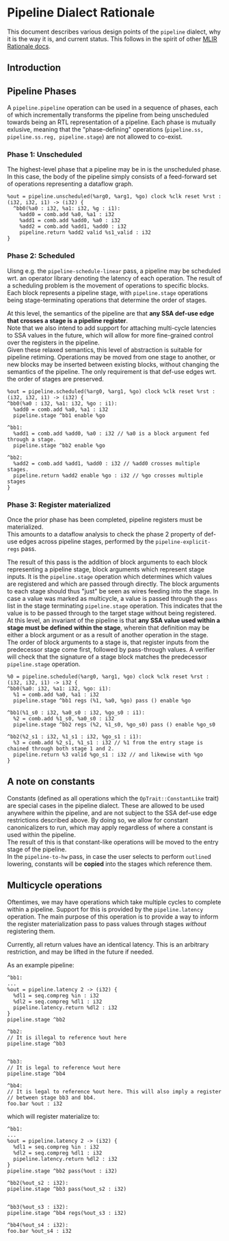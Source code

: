 # Pipeline Dialect Rationale

This document describes various design points of the `pipeline` dialect, why it is
the way it is, and current status. This follows in the spirit of other [MLIR
Rationale docs](https://mlir.llvm.org/docs/Rationale/).

## Introduction

## Pipeline Phases

A `pipeline.pipeline` operation can be used in a sequence of phases, each
of which incrementally transforms the pipeline from being unscheduled towards
being an RTL representation of a pipeline. Each phase is mutually exlusive,
meaning that the "phase-defining" operations
(`pipeline.ss, pipeline.ss.reg, pipeline.stage`) are not allowed to co-exist.

### Phase 1: Unscheduled

The highest-level phase that a pipeline may be in is the unscheduled phase.
In this case, the body of the pipeline simply consists of a feed-forward set of
operations representing a dataflow graph.

```mlir
%out = pipeline.unscheduled(%arg0, %arg1, %go) clock %clk reset %rst : (i32, i32, i1) -> (i32) {
  ^bb0(%a0 : i32, %a1: i32, %g : i1):
    %add0 = comb.add %a0, %a1 : i32
    %add1 = comb.add %add0, %a0 : i32
    %add2 = comb.add %add1, %add0 : i32
    pipeline.return %add2 valid %s1_valid : i32
}
```

### Phase 2: Scheduled

Uisng e.g. the `pipeline-schedule-linear` pass, a pipeline may be scheduled wrt.
an operator library denoting the latency of each operation. The result of a scheduling
problem is the movement of operations to specific blocks.
Each block represents a pipeline stage, with `pipeline.stage` operations being
stage-terminating operations that determine the order of stages.

At this level, the semantics of the pipeline are that **any SSA def-use edge that
crosses a stage is a pipeline register**.  
Note that we also intend to add support for attaching multi-cycle latencies to
SSA values in the future, which will allow for more fine-grained control over
the registers in the pipeline.  
Given these relaxed semantics, this level of abstraction is suitable for pipeline
retiming. Operations may be moved from one stage to another, or new blocks may be
inserted between existing blocks, without changing the semantics of the pipeline.
The only requirement is that def-use edges wrt. the order of stages are preserved.

```mlir
%out = pipeline.scheduled(%arg0, %arg1, %go) clock %clk reset %rst : (i32, i32, i1) -> (i32) {
^bb0(%a0 : i32, %a1: i32, %go : i1):
  %add0 = comb.add %a0, %a1 : i32
  pipeline.stage ^bb1 enable %go

^bb1:
  %add1 = comb.add %add0, %a0 : i32 // %a0 is a block argument fed through a stage.
  pipeline.stage ^bb2 enable %go

^bb2:
  %add2 = comb.add %add1, %add0 : i32 // %add0 crosses multiple stages.
  pipeline.return %add2 enable %go : i32 // %go crosses multiple stages
}
```

### Phase 3: Register materialized

Once the prior phase has been completed, pipeline registers must be materialized.  
This amounts to a dataflow analysis to check the phase 2 property of def-use edges
across pipeline stages, performed by the `pipeline-explicit-regs` pass.  

The result of this pass is the addition of block arguments to each block representing
a pipeline stage, block arguments which represent stage inputs. It is the
`pipeline.stage` operation which determines which values are registered and which
are passed through directly. The block arguments to each stage should thus "just"
be seen as wires feeding into the stage. 
In case a value was marked as multicycle, a value is passed through the `pass` list
in the stage terminating `pipeline.stage` operation. This indicates that the value
is to be passed through to the target stage without being registered.  
At this level, an invariant of the pipeline is that **any SSA value used within
a stage must be defined within the stage**, wherein that definition may be either
a block argument or as a result of another operation in the stage.  
The order of block arguments to a stage is, that register inputs from the
predecessor stage come first, followed by pass-through values. A verifier will
check that the signature of a stage block matches the predecessor `pipeline.stage`
operation.

```mlir
%0 = pipeline.scheduled(%arg0, %arg1, %go) clock %clk reset %rst : (i32, i32, i1) -> i32 {
^bb0(%a0: i32, %a1: i32, %go: i1):
  %1 = comb.add %a0, %a1 : i32
  pipeline.stage ^bb1 regs (%1, %a0, %go) pass () enable %go

^bb1(%1_s0 : i32, %a0_s0 : i32, %go_s0 : i1):
  %2 = comb.add %1_s0, %a0_s0 : i32
  pipeline.stage ^bb2 regs (%2, %1_s0, %go_s0) pass () enable %go_s0

^bb2(%2_s1 : i32, %1_s1 : i32, %go_s1 : i1):
  %3 = comb.add %2_s1, %1_s1 : i32 // %1 from the entry stage is chained through both stage 1 and 2.
  pipeline.return %3 valid %go_s1 : i32 // and likewise with %go
}
```

## A note on constants
Constants (defined as all operations which the `OpTrait::ConstantLike` trait) are
special cases in the pipeline dialect. These are allowed to be used anywhere
within the pipeline, and are not subject to the SSA def-use edge restrictions
described above. By doing so, we allow for constant canonicalizers to run,
which may apply regardless of where a constant is used within the pipeline.  
The result of this is that constant-like operations will be moved to the
entry stage of the pipeline.  
In the `pipeline-to-hw` pass, in case the user selects to perform `outline`d
lowering, constants will be **copied** into the stages which reference them.

## Multicycle operations
Oftentimes, we may have operations which take multiple cycles to complete within
a pipeline. Support for this is provided by the `pipeline.latency` operation.
The main purpose of this operation is to provide a way to inform the
register materialization pass to pass values through stages _without_ registering them.

Currently, all return values have an identical latency. This is an
arbitrary restriction, and may be lifted in the future if needed.

As an example pipeline:
```mlir
^bb1:
...
%out = pipeline.latency 2 -> (i32) {
  %dl1 = seq.compreg %in : i32
  %dl2 = seq.compreg %dl1 : i32
  pipeline.latency.return %dl2 : i32
}
pipeline.stage ^bb2

^bb2:
// It is illegal to reference %out here
pipeline.stage ^bb3


^bb3:
// It is legal to reference %out here
pipeline.stage ^bb4

^bb4:
// It is legal to reference %out here. This will also imply a register
// between stage bb3 and bb4.
foo.bar %out : i32
```

which will register materialize to:
```mlir
^bb1:
...
%out = pipeline.latency 2 -> (i32) {
  %dl1 = seq.compreg %in : i32
  %dl2 = seq.compreg %dl1 : i32
  pipeline.latency.return %dl2 : i32
}
pipeline.stage ^bb2 pass(%out : i32)

^bb2(%out_s2 : i32):
pipeline.stage ^bb3 pass(%out_s2 : i32)


^bb3(%out_s3 : i32):
pipeline.stage ^bb4 regs(%out_s3 : i32)

^bb4(%out_s4 : i32):
foo.bar %out_s4 : i32
```
